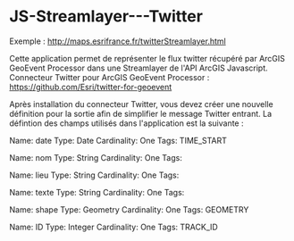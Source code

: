 JS-Streamlayer---Twitter
========================

Exemple : http://maps.esrifrance.fr/twitterStreamlayer.html

Cette application permet de représenter le flux twitter récupéré par ArcGIS GeoEvent Processor dans une Streamlayer de l'API ArcGIS Javascript.
Connecteur Twitter pour ArcGIS GeoEvent Processor : https://github.com/Esri/twitter-for-geoevent

Après installation du connecteur Twitter, vous devez créer une nouvelle définition pour la sortie afin de simplifier le message Twitter entrant. 
La défintion des champs utilisés dans l'application est la suivante :

  Name: date
  Type: Date
  Cardinality: One
  Tags:
  TIME_START

  Name: nom
  Type: String
  Cardinality: One
  Tags:
  
  Name: lieu
  Type: String
  Cardinality: One
  Tags:
  
  Name: texte
  Type: String
  Cardinality: One
  Tags:
  
  Name: shape
  Type: Geometry
  Cardinality: One
  Tags:
  GEOMETRY
 
  Name: ID
  Type: Integer
  Cardinality: One
  Tags:
  TRACK_ID
